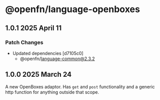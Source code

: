 # @openfn/language-openboxes

## 1.0.1 2025 April 11

### Patch Changes

* Updated dependencies \[d7105c0]
  * @openfn/language-common@2.3.2

## 1.0.0 2025 March 24

A new OpenBoxes adaptor. Has `get` and `post` functionality and a generic http
function for anything outside that scope.
